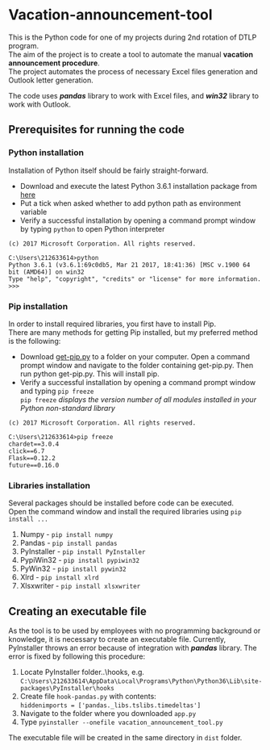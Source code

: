 # Vacation-announcement-tool
This is the Python code for one of my projects during 2nd rotation of DTLP program.   
The aim of the project is to create a tool to automate the manual **vacation announcement procedure**.   
The project automates the process of necessary Excel files generation and Outlook letter generation.  
    
The code uses _**pandas**_ library to work with Excel files, and _**win32**_ library to work with Outlook.
## Prerequisites for running the code
### Python installation
Installation of Python itself should be fairly straight-forward.
* Download and execute the latest Python 3.6.1 installation package from [here](https://www.python.org/downloads/release/python-361/)
* Put a tick when asked whether to add python path as environment variable
* Verify a successful installation by opening a command prompt window by typing `python` to open Python interpreter  

```Microsoft Windows [Version 10.0.15063]
(c) 2017 Microsoft Corporation. All rights reserved.

C:\Users\212633614>python
Python 3.6.1 (v3.6.1:69c0db5, Mar 21 2017, 18:41:36) [MSC v.1900 64 bit (AMD64)] on win32
Type "help", "copyright", "credits" or "license" for more information.
>>>
```
### Pip installation
In order to install required libraries, you first have to install Pip.  
There are many methods for getting Pip installed, but my preferred method is the following:
* Download [get-pip.py](https://bootstrap.pypa.io/get-pip.py) to a folder on your computer. Open a command prompt window and navigate to the folder containing get-pip.py. Then run python get-pip.py. This will install pip.  
* Verify a successful installation by opening a command prompt window and typing `pip freeze`  
`pip freeze` *displays the version number of all modules installed in your Python non-standard library*  

```Microsoft Windows [Version 10.0.15063]
(c) 2017 Microsoft Corporation. All rights reserved.

C:\Users\212633614>pip freeze
chardet==3.0.4
click==6.7
Flask==0.12.2
future==0.16.0
```
### Libraries installation
Several packages should be installed before code can be executed.  
Open the command window and install the required libraries using `pip install ...`
1. Numpy - `pip install numpy`
2. Pandas - `pip install pandas`
3. PyInstaller - `pip install PyInstaller`
4. PypiWin32 - `pip install pypiwin32`
5. PyWin32 - `pip install pywin32`
6. Xlrd - `pip install xlrd`
7. Xlsxwriter - `pip install xlsxwriter`


## Creating an executable file
As the tool is to be used by employees with no programming background or knowledge, it is necessary to create an executable file. 
Currently, PyInstaller throws an error because of integration with _**pandas**_ library. The error is fixed by following this procedure:
1. Locate PyInstaller folder..\hooks, e.g. `C:\Users\212633614\AppData\Local\Programs\Python\Python36\Lib\site-packages\PyInstaller\hooks`
2. Create file `hook-pandas.py` with contents:  
`hiddenimports = ['pandas._libs.tslibs.timedeltas']`
3. Navigate to the folder where you downloaded `app.py`
4. Type `pyinstaller --onefile vacation_announcement_tool.py`  

The executable file will be created in the same directory in `dist` folder.


